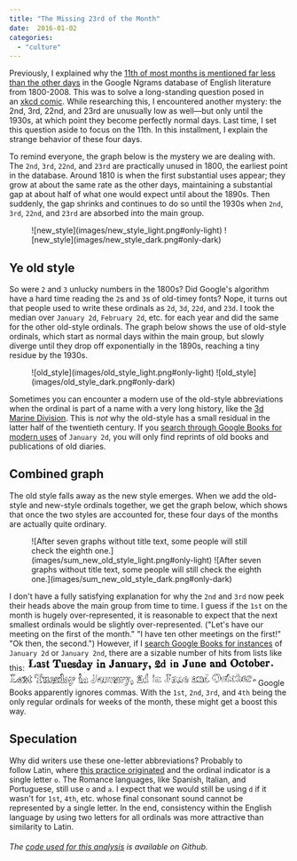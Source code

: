 ```yaml
---
title: "The Missing 23rd of the Month"
date:  2016-01-02
categories:
  - "culture"
---
```


Previously, I explained why the [11th of most months is mentioned far less than the other days](../2015-12-29-the-missing-11th-of-the-month/index.md) in the Google Ngrams database of English literature from 1800-2008. This was to solve a long-standing question posed in an [xkcd comic](https://xkcd.com/1140/). While researching this, I encountered another mystery: the 2nd, 3rd, 22nd, and 23rd are unusually low as well—but only until the 1930s, at which point they become perfectly normal days. Last time, I set this question aside to focus on the 11th. In this installment, I explain the strange behavior of these four days.

<!-- more -->

To remind everyone, the graph below is the mystery we are dealing with. The `2nd`, `3rd`, `22nd`, and `23rd` are practically unused in 1800, the earliest point in the database. Around 1810 is when the first substantial uses appear; they grow at about the same rate as the other days, maintaining a substantial gap at about half of what one would expect until about the 1890s. Then suddenly, the gap shrinks and continues to do so until the 1930s when `2nd`, `3rd`, `22nd`, and `23rd` are absorbed into the main group.

<figure markdown="span">
    ![new_style](images/new_style_light.png#only-light)
    ![new_style](images/new_style_dark.png#only-dark)
</figure>

## Ye old style

So were `2` and `3` unlucky numbers in the 1800s? Did Google's algorithm have a hard time reading the `2`s and `3`s of old-timey fonts? Nope, it turns out that people used to write these ordinals as `2d`, `3d`, `22d`, and `23d`. I took the median over `January 2d`, `February 2d`, etc. for each year and did the same for the other old-style ordinals. The graph below shows the use of old-style ordinals, which start as normal days within the main group, but slowly diverge until they drop off exponentially in the 1890s, reaching a tiny residue by the 1930s.

<figure markdown="span">
    ![old_style](images/old_style_light.png#only-light)
    ![old_style](images/old_style_dark.png#only-dark)
</figure>

Sometimes you can encounter a modern use of the old-style abbreviations when the ordinal is part of a name with a very long history, like the [3d Marine Division](https://www.3rdmardiv.marines.mil/). This is _not_ why the old-style has a small residual in the latter half of the twentieth century. If you [search through Google Books for modern uses](https://www.google.com/search?q=%22january+2d%22&biw=1920&bih=1075&source=lnt&tbs=cdr%3A1%2Ccd_min%3A1%2F1%2F1970%2Ccd_max%3A2008&tbm=bks) of `January 2d`, you will only find reprints of old books and publications of old diaries.

## Combined graph

The old style falls away as the new style emerges. When we add the old-style and new-style ordinals together, we get the graph below, which shows that once the two styles are accounted for, these four days of the months are actually quite ordinary.

<figure markdown="span">
    ![After seven graphs without title text, some people will still check the eighth one.](images/sum_new_old_style_light.png#only-light)
    ![After seven graphs without title text, some people will still check the eighth one.](images/sum_new_old_style_dark.png#only-dark)
</figure>

I don't have a fully satisfying explanation for why the `2nd` and `3rd` now peek their heads above the main group from time to time. I guess if the `1st` on the month is hugely over-represented, it is reasonable to expect that the next smallest ordinals would be slightly over-represented. ("Let's have our meeting on the first of the month." "I have ten other meetings on the first!" "Ok then, the second.") However, if I [search Google Books for instances](https://books.google.com/books?id=axcXAAAAYAAJ&dq=%22January%202d%22&pg=PA248#v=onepage&q&f=false) of `January 2d` or `January 2nd`, there are a sizable number of hits from lists like this: ![january_2d](images/January_2d_light.png#only-light)![january_2d](images/January_2d_dark.png#only-dark) Google Books apparently ignores commas. With the `1st`, `2nd`, `3rd`, and `4th` being the only regular ordinals for weeks of the month, these might get a boost this way.

## Speculation

Why did writers use these one-letter abbreviations? Probably to follow Latin, where [this practice originated](https://en.wikipedia.org/wiki/Ordinal_indicator) and the ordinal indicator is a single letter `o`. The Romance languages, like Spanish, Italian, and Portuguese, still use `o` and `a`. I expect that we would still be using `d` if it wasn't for `1st`, `4th`, etc. whose final consonant sound cannot be represented by a single letter. In the end, consistency within the English language by using two letters for all ordinals was more attractive than similarity to Latin.

###### The [code used for this analysis](https://github.com/drhagen/xkcd11th) is available on Github.
